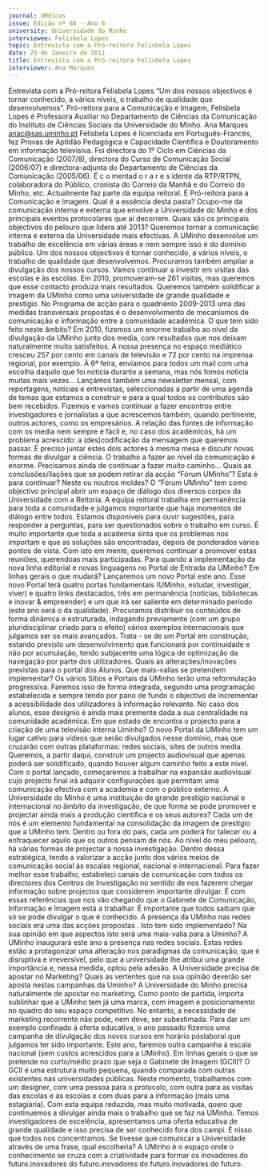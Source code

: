 ```yaml
---
journal: UMdicas
issue: Edição nº 88 - Ano 6
university: Universidade do Minho
interviewee: Felisbela Lopes
topic: Entrevista com a Pró-reitora Felisbela Lopes
date: 25 de Janeiro de 2011
title: Entrevista com a Pró-reitora Felisbela Lopes
interviewer: Ana Marques
---
```



Entrevista com a Pró-reitora Felisbela Lopes
“Um dos nossos objectivos é tornar conhecido, a vários níveis, o
trabalho de qualidade que desenvolvemos”. Pró-reitora para a
Comunicação e Imagem, Felisbela Lopes é Professora Auxiliar no
Departamento de Ciências da Comunicação do Instituto de Ciências Sociais
da Universidade do Minho.
Ana Marques
anac@sas.uminho.pt
Felisbela Lopes é licenciada em
Português-Francês, fez Provas de
Aptidão Pedagógica e Capacidade
Científica e Doutoramento em
informação televisiva. Foi directora
do 1º Ciclo em Ciências da
Comunicação (2007/8), directora
do Curso de Comunicação Social
(2006/07) e directora-adjunta do
Departamento de Ciências da
Comunicação (2005/06). É
c o mentad o r a r e s idente da
RTP/RTPN, colaboradora do Público,
cronista do Correio da Manhã e do
Correio do Minho, etc. Actualmente
faz parte da equipa reitoral.
É Pró-reitora para a Comunicação
e Imagem. Qual é a essência desta
pasta?
Ocupo-me da comunicação interna
e externa que envolve a
Universidade do Minho e dos
principais eventos protocolares
que aí decorrem.
Quais são os principais objectivos
do pelouro que lidera até 2013?
Queremos tornar a comunicação
interna e externa da Universidade
mais efectivas.
A UMinho desenvolve
um trabalho de
excelência em várias
áreas e nem sempre
isso é do domínio
público. Um dos
nossos objectivos é
tornar conhecido, a
vários níveis, o
trabalho de
qualidade que
desenvolvemos.
Procuramos também
ampliar a divulgação
dos nossos cursos.
Vamos continuar a investir em
visitas das escolas e às escolas.
Em 2010, promoveram-se 261
visitas, mas queremos que esse
contacto produza mais resultados.
Queremos também solidificar a
imagem da UMinho como uma
universidade de grande qualidade
e prestígio.
No Programa de acção para o
quadriénio 2009-2013 uma das
medidas transversais propostas
é o desenvolvimento de
mecanismos de comunicação e
informação entre a comunidade
académica. O que tem sido feito
neste âmbito?
Em 2010, fizemos um enorme
trabalho ao nível da divulgação da
UMinho junto dos media, com
resultados que nos deixam
naturalmente muito satisfeitos.
A nossa presença no
espaço mediático
cresceu 257 por
cento em canais de
televisão e 72 por
cento na imprensa
regional, por
exemplo.
À 6ª feira, enviamos para todos um
mail com uma escolha daquilo que
foi notícia durante a semana, mas
nós fomos notícia muitas mais
vezes... Lançámos também uma
newsletter mensal, com
reportagens, notícias e entrevistas,
seleccionadas a partir de uma
agenda de temas que estamos a
construir e para a qual todos os
contributos são bem recebidos.
Fizemos e vamos continuar a fazer
encontros entre investigadores e
jornalistas a que acrescemos
também, quando pertinente,
outros actores, como os
empresários. A relação das fontes
de informação com os media nem
sempre é fácil e, no caso dos
académicos, há um problema
acrescido: a (des)codificação da
mensagem que queremos passar.
É preciso juntar estes dois actores
à mesma mesa e discutir novas
formas de divulgar a ciência. O
trabalho a fazer ao nível da
comunicação é enorme.
Precisamos ainda de continuar a
fazer muito caminho…
Quais as conclusões/ilações que
se podem retirar da acção “Fórum
UMinho”? Esta é para continuar?
Neste ou noutros moldes?
O “Fórum UMinho” tem como
objectivo principal abrir um espaço
de diálogo dos diversos corpos da
Universidade com a Reitoria. A
equipa reitoral trabalha em
permanência para toda a
comunidade e julgamos
importante que haja momentos de
diálogo entre todos. Estamos
disponíveis para ouvir sugestões,
para responder a perguntas, para
ser questionados sobre o trabalho
em curso.
É muito importante
que toda a academia
sinta que os
problemas nos
importam e que as
soluções são
encontradas, depois
de ponderados vários
pontos de vista. Com
isto em mente,
queremos continuar
a promover estas
reuniões, querendoas mais participadas.
Para quando a implementação da
nova linha editorial e novas
linguagens no Portal de Entrada
da UMinho? Em linhas gerais o que
mudará?
Lançaremos um novo Portal este
ano. Esse novo Portal terá quatro
portas fundamentais (UMinho,
estudar, investigar, viver) e quatro
links destacados, três em
permanência (notícias,
bibliotecas e inovar &
empreender) e um que irá ser
saliente em determinado período
(este ano será o da qualidade).
Procuramos distribuir os
conteúdos de forma dinâmica e
estruturada, indagando
previamente (com um grupo
pluridisciplinar criado para o
efeito) vários exemplos
internacionais que julgamos ser os
mais avançados.
Trata - se de um Portal em
construção, estando previsto um
desenvolvimento que funcionará
por continuidade e não por
acumulação, tendo subjacente
uma lógica de optimização da
navegação por parte dos
utilizadores.
Quais as alterações/inovações
previstas para o portal dos
Alunos. Que mais-valias se
pretendem implementar?
Os vários Sítios e Portais da
UMinho terão uma reformulação
progressiva. Faremos isso de
forma integrada, segundo uma
programação estabelecida e
sempre tendo por pano de fundo o
objectivo de incrementar a
acessibilidade dos utilizadores à
informação relevante. No caso dos
alunos, esse desígnio é ainda
mais premente dada a sua
centralidade na comunidade
académica.
Em que estado de encontra o
projecto para a criação de uma
televisão interna Uminho?
O novo Portal da UMinho tem um
lugar cativo para vídeos que serão
divulgados nesse domínio, mas
que cruzarão com outras
plataformas: redes sociais, sites
de outros media.
Queremos, a partir daqui, construir
um projecto audiovisual que
apenas poderá ser solidificado,
quando houver algum caminho
feito a este nível.
Com o portal
lançado,
começaremos a
trabalhar na
expansão
audiovisual cujo
projecto final irá
adquirir
configurações que
permitam uma
comunicação
efectiva com a
academia e com o
público externo.
A Universidade do Minho é uma
instituição de grande prestígio
nacional e internacional no
âmbito da investigação, de que
forma se pode promover e
projectar ainda mais a produção
científica e os seus autores?
Cada um de nós é um elemento
fundamental na consolidação da
imagem de prestígio que a UMinho
tem. Dentro ou fora do país, cada
um poderá for talecer ou a
enfraquecer aquilo que os outros
pensam de nós.
Ao nível do meu
pelouro, há várias
formas de projectar a
nossa investigação.
Dentro dessa
estratégica, tendo a
valorizar a acção
junto dos vários
meios de
comunicação social
às escalas regional,
nacional e
internacional.
Para fazer melhor esse trabalho,
estabeleci canais de comunicação
com todos os directores dos
Centros de Investigação no
sentido de nos fazerem chegar
informação sobre projectos que
considerem importante divulgar.
É com essas referências que nos
vão chegando que o Gabinete de
Comunicação, Informação e
Imagem está a trabalhar. É
importante que todos saibam que
só se pode divulgar o que é
conhecido.
A presença da UMinho nas redes
sociais era uma das acções
propostas . Isto tem sido
implementado? Na sua opinião
em que aspectos isto será uma
mais-valia para a Uminho?
A UMinho inaugurará este ano a
presença nas redes sociais. Estas
redes estão a protagonizar uma
alteração nos paradigmas da
comunicação, que é disruptiva e
irreversível, pelo que a
universidade lhe atribui uma
grande importância e, nessa
medida, optou pela adesão.
A Universidade precisa de
apostar no Marketing? Quais as
vertentes que na sua opinião
deverão ser aposta nestas
campanhas da Uminho?
A Universidade do
Minho precisa
naturalmente de
apostar no
marketing. Como
ponto de partida,
importa sublinhar
que a UMinho tem já
uma marca, com
imagem e
posicionamento no
quadro do seu
espaço competitivo.
No entanto, a necessidade de
marketing recorrente não pode,
nem deve, ser subestimada. Para
dar um exemplo confinado à oferta
educativa, o ano passado fizemos
uma campanha de divulgação dos
novos cursos em horário póslaboral que julgamos ter sido
importante.
Este ano, faremos outra
campanha à escala nacional (sem
custos acrescidos para a UMinho).
Em linhas gerais o que se
pretende no curto/médio prazo
que seja o Gabinete de
Imagem (GCII)?
O GCII é uma estrutura muito
pequena, quando comparada com
outras existentes nas
universidades públicas.
Neste momento, trabalhamos com
um designer, com uma pessoa
para o protocolo, com outra para
as visitas das escolas e às escolas
e com duas para a informação
(mais uma estagiária).
Com esta equipa
reduzida, mas muito
motivada, quero que
continuemos a
divulgar ainda mais
o trabalho que se faz
na UMinho. Temos
investigadores de
excelência,
apresentamos uma
oferta educativa de
grande qualidade e
isso precisa de ser
conhecido fora dos
campi. É nisso que
todos nos
concentramos.
Se tivesse que comunicar a
Universidade através de uma
frase, qual escolheria?
A UMinho é o espaço
onde o
conhecimento se
cruza com a
criatividade para
formar os
inovadores do futuro.inovadores do futuro.inovadores do futuro.inovadores do futuro.